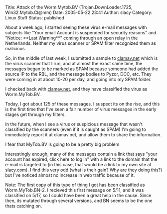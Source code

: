 Title: Attack of the Worm.Mytob.BV (Trojan.DownLoader.1725, Win32.Mytob.CI@mm)
Date: 2005-05-22 23:41
Author: slacy
Category: Linux Stuff
Status: published

About a week ago, I started seeing these virus e-mail messages with
subjects like "Your email Account is suspended for security reasons" and
"Notice: \*\*Last Warning\*\*" coming through an open relay in the
Netherlands. Neither my virus scanner or SPAM filter recognized them as
malicious.

So, in the middle of last week, I submitted a sample to
[clamav.net](http://clamav.net) which is the virus scanner that I run,
and at almost the exact same time, the messages began to be marked as
SPAM because someone had added the source IP to the RBL, and the message
bodies to Pyzor, DCC, etc. They were coming in at about 10-20 per day,
and going into my SPAM folder.

I checked back with
[clamav.net](http://lurker.clamav.net/message/20050522.110718.c953273e.en.html),
and they have classified the virus as Worm.MyTob.BV.

Today, I got about 125 of these messages. I suspect its on the rise, and
this is the first time that I've seen a fair number of virus messages in
the early stages get through my filters.

In the future, when I see a virus or suspicious message that wasn't
classified by the scanners (even if it is caught as SPAM) I'm going to
immediately report it at clamav.net, and allow them to share the
information.

I fear that MyTob.BV is going to be a pretty big problem.

Interestingly enough, many of the messages contain a link that says
"your account has expired, click here to log in" with a link to the
domain that the e-mail is targeted to (in this case, that would be a
link to my own site at slacy.com). I find this very odd (what is their
gain? Why are they doing this?) but I've noticed almost no increase in
web traffic because of it.

Note: The first copy of this type of thing I got has been classified as
Worm.MyTob.BN-2. I recieved this first message on 5/11, and it was
classified on 5/17, so I could have been a great help in the cause.
Since then, its mutated through several versions, and BN seems to be the
one thats catching on.
